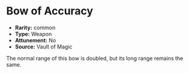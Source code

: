 
# Bow of Accuracy

* **Rarity:** common
* **Type:** Weapon
* **Attunement:** No
* **Source:** Vault of Magic


The normal range of this bow is doubled, but its long range remains the same.
